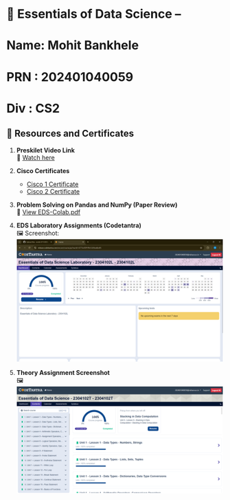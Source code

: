 # 📘 Essentials of Data Science –
# Name: Mohit Bankhele 
# PRN : 202401040059
# Div : CS2

## 📎 Resources and Certificates

1. **Preskilet Video Link**  
   🔗 [Watch here](https://preskilet.com/202401040059@mitaoe.ac.in)

2. **Cisco Certificates**  
   - [Cisco 1 Certificate](Cisco_1.pdf)  
   - [Cisco 2 Certificate](Cisco_2.pdf)

3. **Problem Solving on Pandas and NumPy (Paper Review)**  
   📄 [View EDS-Colab.pdf](EDS-%20Colab.pdf)

4. **EDS Laboratory Assignments (Codetantra)**  
   🖼️ Screenshot:  
   ![EDS Assignment Screenshot](Screenshot%202025-05-05%20211534.png)

5. **Theory Assignment Screenshot**  
   🖼️  
   ![Theory Assignment](theo_100.png)
